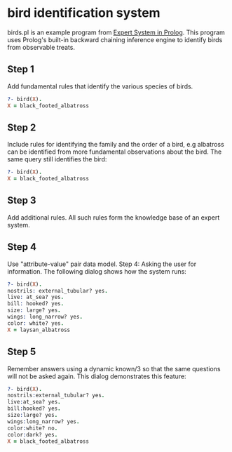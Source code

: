 # bird identification system
birds.pl is an example program from [Expert System in Prolog](http://www.amzi.com/ExpertSystemsInProlog/02usingprolog.php). This program uses Prolog's built-in backward chaining inference engine to identify birds from observable treats.

## Step 1
Add fundamental rules that identify the various species of birds.
```Prolog
?- bird(X).
X = black_footed_albatross
```
## Step 2
Include rules for identifying the family and the order of a bird, e.g albatross can be identified from more fundamental observations about the bird. The same query still identifies the bird:
```Prolog
?- bird(X).
X = black_footed_albatross
```
## Step 3
Add additional rules. All such rules form the knowledge base of an expert system.
## Step 4
Use "attribute-value" pair data model.
Step 4: Asking the user for information. The following dialog shows how the system runs:
```Prolog
?- bird(X).
nostrils: external_tubular? yes.
live: at_sea? yes.
bill: hooked? yes.
size: large? yes.
wings: long_narrow? yes.
color: white? yes.
X = laysan_albatross
```
## Step 5
Remember answers using a dynamic known/3 so that the same questions will not be asked again. This dialog demonstrates this feature:
```Prolog
?- bird(X).
nostrils:external_tubular? yes.
live:at_sea? yes.
bill:hooked? yes.
size:large? yes.
wings:long_narrow? yes.
color:white? no.
color:dark? yes.
X = black_footed_albatross
```

